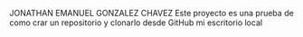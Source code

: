 JONATHAN EMANUEL GONZALEZ CHAVEZ
Este proyecto es una prueba de como crar un repositorio y clonarlo desde GitHub mi escritorio local